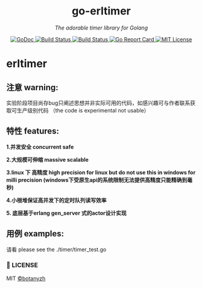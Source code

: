 <p align="center">


<h1 align="center">go-erltimer</h1>
<p align="center">
    <em> The adorable timer library for Golang</em>
</p>
<p align="center">
    <a href="https://godoc.org/github.com/botanyzh/go-erltimer">
        <img src="https://godoc.org/github.com/botanyzh/go-erltimer?status.svg" alt="GoDoc">
    </a>
    <a href="https://travis-ci.org/botanyzh/go-erltimer">
        <img src="https://travis-ci.org/botanyzh/go-erltimer.svg?branch=master" alt="Build Status">
    </a>
    <a href="https://ci.appveyor.com/project/botanyzh/go-erltimer">
        <img src="https://ci.appveyor.com/api/projects/status/kdxi0s1nc1t6dqn0?svg=true" alt="Build Status">
    </a>
    <a href="https://goreportcard.com/report/github.com/botanyzh/go-erltimer">
        <img src="https://goreportcard.com/badge/github.com/botanyzh/go-erltimer" alt="Go Report Card">
    </a>
    <a href="https://opensource.org/licenses/MIT">
        <img src="https://img.shields.io/badge/License-MIT-brightgreen.svg" alt="MIT License">
    </a>
</p>

# erltimer
## 注意 warning:
 实验阶段项目尚存bug只阐述思想并非实际可用的代码，如感兴趣可与作者联系获取可生产级别代码 （the code is experimental not usable）

## 特性 features:

**1.并发安全  concurrent safe**

**2.大规模可伸缩  massive scalable**

**3.linux 下 高精度 high precision for linux  but do not use this in windows for milli precision (windows下受原生api的系统限制无法提供高精度只能精确到毫秒)**

**4.小根堆保证高并发下的定时队列读写效率**

**5. 底层基于erlang gen_server 式的actor设计实现**
## 用例 examples:

请看 please see the  ./timer/timer_test.go
 

### 📃 LICENSE

MIT [©botanyzh](https://github.com/botanyzh)
